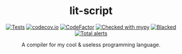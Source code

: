 <div align="center">

# lit-script
[![Tests](https://circleci.com/gh/MaciejWas/lit-script.svg?style=shield)](https://app.circleci.com/pipelines/github/MaciejWas/lit-script)
[![codecov.io](https://codecov.io/github/MaciejWas/lit-script/coverage.svg?branch=main)](https://codecov.io/github/MaciejWas/lit-script)
[![CodeFactor](https://www.codefactor.io/repository/github/MaciejWas/lit-script/badge)](https://www.codefactor.io/repository/github/MaciejWas/lit-script)
[![Checked with mypy](http://www.mypy-lang.org/static/mypy_badge.svg)](http://mypy-lang.org/)
[![Blacked](https://img.shields.io/badge/code%20style-black-000000.svg)](https://github.com/psf/black)
[![Total alerts](https://img.shields.io/lgtm/alerts/g/MaciejWas/lit-script.svg?logo=lgtm&logoWidth=18)](https://lgtm.com/projects/g/MaciejWas/lit-script/alerts/)

A compiler for my cool & useless programming language.

</div>
